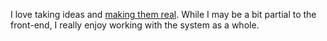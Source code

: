 I love taking ideas and <ins>making them real</ins>.  While I may be a bit partial to the front-end, I really enjoy working with the system as a whole.
